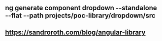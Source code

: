 ## ng generate component dropdown --standalone --flat --path projects/poc-library/dropdown/src
## https://sandroroth.com/blog/angular-library